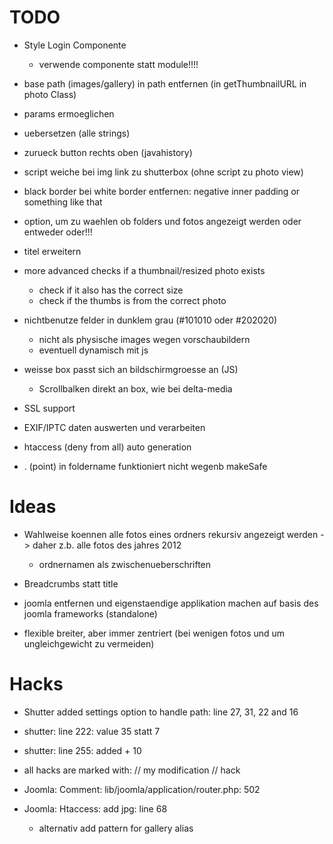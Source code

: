 # TODO
- Style Login Componente
	- verwende componente statt module!!!!

- base path (images/gallery) in path entfernen (in getThumbnailURL in photo Class)
- params ermoeglichen

- uebersetzen (alle strings)

- zurueck button rechts oben (javahistory)
- script weiche bei img link zu shutterbox (ohne script zu photo view)
- black border bei white border entfernen: negative inner padding or something like that

- option, um zu waehlen ob folders und fotos angezeigt werden oder entweder oder!!!
- titel erweitern

- more advanced checks if a thumbnail/resized photo exists
	- check if it also has the correct size
	- check if the thumbs is from the correct photo

- nichtbenutze felder in dunklem grau (#101010 oder #202020)
	- nicht als physische images wegen vorschaubildern
	- eventuell dynamisch mit js

- weisse box passt sich an bildschirmgroesse an (JS)
	- Scrollbalken direkt an box, wie bei delta-media

- SSL support

- EXIF/IPTC daten auswerten und verarbeiten
- htaccess (deny from all) auto generation

- . (point) in foldername funktioniert nicht wegenb makeSafe

# Ideas
- Wahlweise koennen alle fotos eines ordners rekursiv angezeigt werden
	-> daher z.b. alle fotos des jahres 2012
	- ordnernamen als zwischenueberschriften
	
- Breadcrumbs statt title
- joomla entfernen und eigenstaendige applikation machen auf basis des joomla frameworks (standalone)

- flexible breiter, aber immer zentriert (bei wenigen fotos und um ungleichgewicht zu vermeiden)

# Hacks
- Shutter added settings option to handle path: line 27, 31, 22 and 16
- shutter: line 222: value 35 statt 7
- shutter: line 255: added + 10

- all hacks are marked with: // my modification // hack


- Joomla: Comment: lib/joomla/application/router.php: 502
- Joomla: Htaccess: add jpg: line 68
	- alternativ add pattern for gallery alias
